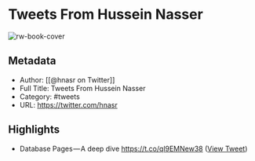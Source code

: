 # Tweets From Hussein Nasser

![rw-book-cover](https://pbs.twimg.com/profile_images/984174464521809920/iLq9JFPK.jpg)

## Metadata
- Author: [[@hnasr on Twitter]]
- Full Title: Tweets From Hussein Nasser
- Category: #tweets
- URL: https://twitter.com/hnasr

## Highlights
- Database Pages — A deep dive https://t.co/ql9EMNew38 ([View Tweet](https://twitter.com/hnasr/status/1605684789540970499))
